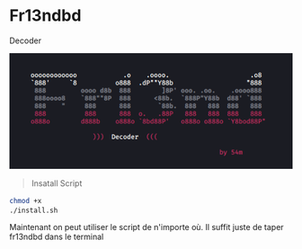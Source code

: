 # Fr13ndbd
Decoder

![](fr13ndbd.png?raw=true)

>Insatall Script
```bash
chmod +x
./install.sh
```
Maintenant on peut utiliser le script de n'importe où.
Il suffit juste de taper fr13ndbd dans le terminal
